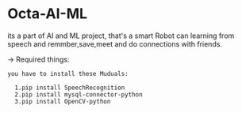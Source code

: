 # Octa-AI-ML
its a part of AI and ML project, that's a smart Robot can learning from speech and remmber,save,meet and do connections with friends.



-> Required things:

    you have to install these Muduals:

      1.pip install SpeechRecognition
      2.pip install mysql-connector-python
      3.pip install OpenCV-python

    
